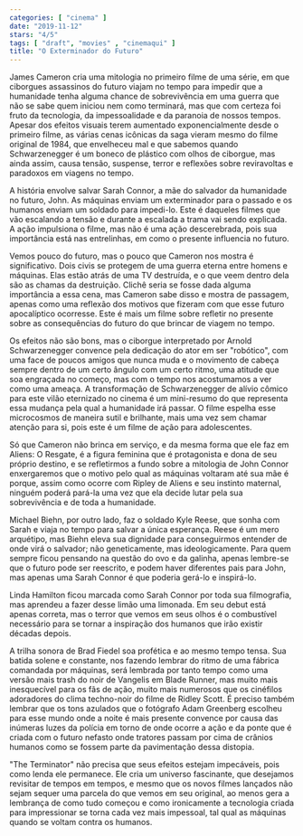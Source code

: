```yaml
---
categories: [ "cinema" ]
date: "2019-11-12"
stars: "4/5"
tags: [ "draft", "movies" , "cinemaqui" ]
title: "O Exterminador do Futuro"
---
```

James Cameron cria uma mitologia no primeiro filme de uma série, em
que ciborgues assassinos do futuro viajam no tempo para impedir que a
humanidade tenha alguma chance de sobrevivência em uma guerra que não se
sabe quem iniciou nem como terminará, mas que com certeza foi fruto da
tecnologia, da impessoalidade e da paranoia de nossos tempos. Apesar dos
efeitos visuais terem aumentado exponencialmente desde o primeiro filme,
as várias cenas icônicas da saga vieram mesmo do filme original de 1984,
que envelheceu mal e que sabemos quando Schwarzenegger é um boneco de
plástico com olhos de ciborgue, mas ainda assim, causa tensão, suspense,
terror e reflexões sobre reviravoltas e paradoxos em viagens no tempo.

A história envolve salvar Sarah Connor, a mãe do salvador da humanidade
no futuro, John. As máquinas enviam um exterminador para o passado e os
humanos enviam um soldado para impedi-lo. Este é daqueles filmes que vão
escalando a tensão e durante a escalada a trama vai sendo explicada. A
ação impulsiona o filme, mas não é uma ação descerebrada, pois
sua importância está nas entrelinhas, em como o presente influencia
no futuro.

Vemos pouco do futuro, mas o pouco que Cameron nos mostra é
significativo. Dois civis se protegem de uma guerra eterna entre homens e
máquinas. Elas estão atrás de uma TV destruída, e o que veem dentro
dela são as chamas da destruição. Clichê seria se fosse dada alguma
importância a essa cena, mas Cameron sabe disso e mostra de passagem,
apenas como uma reflexão dos motivos que fizeram com que esse futuro
apocalíptico ocorresse. Este é mais um filme sobre refletir no presente
sobre as consequências do futuro do que brincar de viagem no tempo.

Os efeitos não são bons, mas o ciborgue interpretado por Arnold
Schwarzenegger convence pela dedicação do ator em ser "robótico",
com uma face de poucos amigos que nunca muda e o movimento de cabeça
sempre dentro de um certo ângulo com um certo ritmo, uma atitude que
soa engraçada no começo, mas com o tempo nos acostumamos a ver como
uma ameaça. A transformação de Schwarzenegger de alívio cômico para
este vilão eternizado no cinema é um mini-resumo do que representa
essa mudança pela qual a humanidade irá passar. O filme espelha
esse microcosmos de maneira sutil e brilhante, mais uma vez sem chamar
atenção para si, pois este é um filme de ação para adolescentes.

Só que Cameron não brinca em serviço, e da mesma forma que ele faz
em Aliens: O Resgate, é a figura feminina que é protagonista e dona
de seu próprio destino, e se refletirmos a fundo sobre a mitologia de
John Connor enxergaremos que o motivo pelo qual as máquinas voltaram
até sua mãe é porque, assim como ocorre com Ripley de Aliens e seu
instinto maternal, ninguém poderá pará-la uma vez que ela decide
lutar pela sua sobrevivência e de toda a humanidade.

Michael Biehn, por outro lado, faz o soldado Kyle Reese, que sonha com
Sarah e viaja no tempo para salvar a única esperança. Reese é um mero
arquétipo, mas Biehn eleva sua dignidade para conseguirmos entender de
onde virá o salvador; não geneticamente, mas ideologicamente. Para quem
sempre ficou pensando na questão do ovo e da galinha, apenas lembre-se
que o futuro pode ser reescrito, e podem haver diferentes pais para John,
mas apenas uma Sarah Connor é que poderia gerá-lo e inspirá-lo.

Linda Hamilton ficou marcada como Sarah Connor por toda sua filmografia,
mas aprendeu a fazer desse limão uma limonada. Em seu debut está
apenas correta, mas o terror que vemos em seus olhos é o combustível
necessário para se tornar a inspiração dos humanos que irão existir
décadas depois.

A trilha sonora de Brad Fiedel soa profética e ao mesmo tempo
tensa. Sua batida solene e constante, nos fazendo lembrar do ritmo de
uma fábrica comandada por máquinas, será lembrada por tanto tempo
como uma versão mais trash do noir de Vangelis em Blade Runner, mas
muito mais inesquecível para os fãs de ação, muito mais numerosos
que os cinéfilos adoradores do clima techno-noir do filme de Ridley
Scott. É preciso também lembrar que os tons azulados que o fotógrafo
Adam Greenberg escolheu para esse mundo onde a noite é mais presente
convence por causa das inúmeras luzes da polícia em torno de onde
ocorre a ação e da ponte que é criada com o futuro nefasto onde
tratores passam por cima de crânios humanos como se fossem parte da
pavimentação dessa distopia.

"The Terminator" não precisa que seus efeitos estejam impecáveis,
pois como lenda ele permanece. Ele cria um universo fascinante, que
desejamos revisitar de tempos em tempos, e mesmo que os novos filmes
lançados não sejam sequer uma parcela do que vemos em seu original,
ao menos gera a lembrança de como tudo começou e como ironicamente a
tecnologia criada para impressionar se torna cada vez mais impessoal,
tal qual as máquinas quando se voltam contra os humanos.
